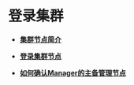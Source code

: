# 登录集群<a name="mrs_01_0082"></a>

-   **[集群节点简介](集群节点简介.md)**  

-   **[登录集群节点](登录集群节点.md)**  

-   **[如何确认Manager的主备管理节点](如何确认Manager的主备管理节点.md)**  


